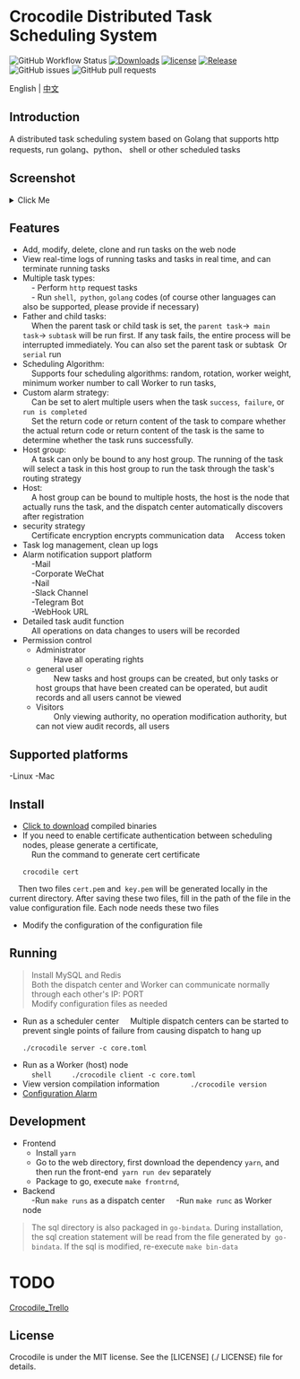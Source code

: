 # Crocodile Distributed Task Scheduling System 

![GitHub Workflow Status](https://img.shields.io/github/workflow/status/labulaka521/crocodile/Build_release)
[![Downloads](https://img.shields.io/github/downloads/labulaka521/crocodile/total.svg)](https://github.com/labulaka521/crocodile/releases)
[![license](https://img.shields.io/github/license/mashape/apistatus.svg?maxAge=2592000)](https://github.com/labulaka521/crocodile/blob/master/LICENSE)
[![Release](https://img.shields.io/github/release/labulaka521/crocodile.svg?label=Release)](https://github.com/labulaka521/crocodile/releases)
![GitHub issues](https://img.shields.io/github/issues/labulaka521/crocodile)
![GitHub pull requests](https://img.shields.io/github/issues-pr-raw/labulaka521/crocodile)


English | [中文](./README_ZH.md) 

## Introduction
A distributed task scheduling system based on Golang that supports http requests, run golang、python、 shell or other scheduled tasks

## Screenshot

<details>
<summary>Click Me</summary>

![](./screenshot/2.png)
![](./screenshot/3.png)
![](./screenshot/4.png)
![](./screenshot/5.png)
![](./screenshot/6.png)
![](./screenshot/7.png)
![](./screenshot/1.png)
</details>




## Features
- Add, modify, delete, clone and run tasks on the web node  
- View real-time logs of running tasks and tasks in real time, and can terminate running tasks  
- Multiple task types:  
    - Perform `http` request tasks  
    - Run `shell`,` python`, `golang` codes (of course other languages ​​can also be supported, please provide if necessary)  
- Father and child tasks:  
    When the parent task or child task is set, the `parent task`->` main task`-> `subtask` will be run first. If any task fails, the entire process will be interrupted immediately. You can also set the parent task or subtask` `Or` serial` run
- Scheduling Algorithm:    
    Supports four scheduling algorithms: random, rotation, worker weight, minimum worker number to call Worker to run tasks,
- Custom alarm strategy:  
    Can be set to alert multiple users when the task `success`,` failure`, or `run is completed`  
    Set the return code or return content of the task to compare whether the actual return code or return content of the task is the same to determine whether the task runs successfully.
- Host group:    
    A task can only be bound to any host group. The running of the task will select a task in this host group to run the task through the task's routing strategy
- Host:  
    A host group can be bound to multiple hosts, the host is the node that actually runs the task, and the dispatch center automatically discovers after registration
- security strategy    
    Certificate encryption encrypts communication data
    Access token
- Task log management, clean up logs  
- Alarm notification support platform  
    -Mail  
    -Corporate WeChat  
    -Nail  
    -Slack Channel  
    -Telegram Bot  
    -WebHook URL  
- Detailed task audit function  
    All operations on data changes to users will be recorded
- Permission control 
    - Administrator  
        Have all operating rights   
    -  general user  
        New tasks and host groups can be created, but only tasks or host groups that have been created can be operated, but audit records and all users cannot be viewed  
    - Visitors  
        Only viewing authority, no operation modification authority, but can not view audit records, all users


## Supported platforms
-Linux
-Mac

## Install
- [Click to download](https://github.com/labulaka521/crocodile/releases) compiled binaries   
- If you need to enable certificate authentication between scheduling nodes, please generate a certificate,  
    Run the command to generate cert certificate 
    ```
    crocodile cert
    ```
    Then two files `cert.pem` and` key.pem` will be generated locally in the current directory. After saving these two files, fill in the path of the file in the value configuration file. Each node needs these two files  
- Modify the configuration of the configuration file

## Running
> Install MySQL and Redis   
Both the dispatch center and Worker can communicate normally through each other's IP: PORT     
Modify configuration files as needed


- Run as a scheduler center
    Multiple dispatch centers can be started to prevent single points of failure from causing dispatch to hang up  
    ```shell
    ./crocodile server -c core.toml
    ```
- Run as a Worker (host) node  
    ```shell
    ./crocodile client -c core.toml
    ```
- View version compilation information
    ```
    ./crocodile version
    ```
- [Configuration Alarm](https://github.com/labulaka521/crocodile/wiki/%E9%85%8D%E7%BD%AE%E6%8A%A5%E8%AD%A6%E9%80%9A%E7%9F%A5)

## Development
- Frontend
    - Install `yarn`  
    - Go to the web directory, first download the dependency `yarn`, and then run the front-end` yarn run dev` separately   
    - Package to go, execute `make frontrnd`,
- Backend  
    -Run `make runs` as a dispatch center
    -Run `make runc` as Worker node
> The sql directory is also packaged in `go-bindata`. During installation, the sql creation statement will be read from the file generated by` go-bindata`. If the sql is modified, re-execute `make bin-data`


# TODO
[Crocodile_Trello](https://trello.com/b/9o299bds/crocodile)

## License
Crocodile is under the MIT license. See the [LICENSE] (./ LICENSE) file for details.